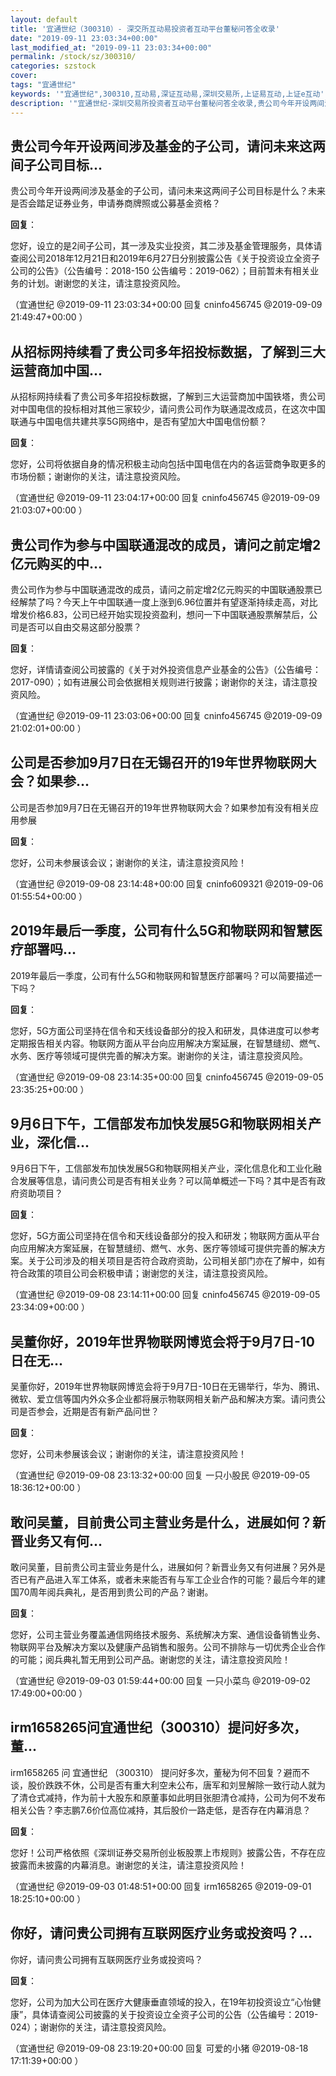 ```yaml
---
layout: default
title: '宜通世纪（300310）- 深交所互动易投资者互动平台董秘问答全收录'
date: "2019-09-11 23:03:34+00:00"
last_modified_at: "2019-09-11 23:03:34+00:00"
permalink: /stock/sz/300310/
categories: szstock
cover: 
tags: "宜通世纪"
keywords: '"宜通世纪",300310,互动易,深证互动易,深圳交易所,上证易互动,上证e互动'
description: '"宜通世纪-深圳交易所投资者互动平台董秘问答全收录,贵公司今年开设两间涉及基金的子公司，请问未来这两间子公司目标是什么？未来是否会踏足证券业务，申请券商牌照或公募基金资格？"'
---
```


## 贵公司今年开设两间涉及基金的子公司，请问未来这两间子公司目标...

贵公司今年开设两间涉及基金的子公司，请问未来这两间子公司目标是什么？未来是否会踏足证券业务，申请券商牌照或公募基金资格？

**回复**：

您好，设立的是2间子公司，其一涉及实业投资，其二涉及基金管理服务，具体请查阅公司2018年12月21日和2019年6月27日分别披露公告《关于投资设立全资子公司的公告》（公告编号：2018-150 公告编号：2019-062）；目前暂未有相关业务的计划。谢谢您的关注，请注意投资风险。 

（宜通世纪  @2019-09-11 23:03:34+00:00 回复 cninfo456745  @2019-09-09 21:49:47+00:00 ）

## 从招标网持续看了贵公司多年招投标数据，了解到三大运营商加中国...

从招标网持续看了贵公司多年招投标数据，了解到三大运营商加中国铁塔，贵公司对中国电信的投标相对其他三家较少，请问贵公司作为联通混改成员，在这次中国联通与中国电信共建共享5G网络中，是否有望加大中国电信份额？

**回复**：

您好，公司将依据自身的情况积极主动向包括中国电信在内的各运营商争取更多的市场份额；谢谢你的关注，请注意投资风险。 

（宜通世纪  @2019-09-11 23:04:17+00:00 回复 cninfo456745  @2019-09-09 21:03:07+00:00 ）

## 贵公司作为参与中国联通混改的成员，请问之前定增2亿元购买的中...

贵公司作为参与中国联通混改的成员，请问之前定增2亿元购买的中国联通股票已经解禁了吗？今天上午中国联通一度上涨到6.96位置并有望逐渐持续走高，对比增发价格6.83，公司已经开始实现投资盈利，想问一下中国联通股票解禁后，公司是否可以自由交易这部分股票？

**回复**：

您好，详情请查阅公司披露的《关于对外投资信息产业基金的公告》（公告编号：2017-090）；如有进展公司会依据相关规则进行披露；谢谢你的关注，请注意投资风险。 

（宜通世纪  @2019-09-11 23:03:06+00:00 回复 cninfo456745  @2019-09-09 21:02:01+00:00 ）

## 公司是否参加9月7日在无锡召开的19年世界物联网大会？如果参...

公司是否参加9月7日在无锡召开的19年世界物联网大会？如果参加有没有相关应用参展

**回复**：

您好，公司未参展该会议；谢谢你的关注，请注意投资风险！ 

（宜通世纪  @2019-09-08 23:14:48+00:00 回复 cninfo609321  @2019-09-06 01:55:54+00:00 ）

## 2019年最后一季度，公司有什么5G和物联网和智慧医疗部署吗...

2019年最后一季度，公司有什么5G和物联网和智慧医疗部署吗？可以简要描述一下吗？

**回复**：

您好，5G方面公司坚持在信令和天线设备部分的投入和研发，具体进度可以参考定期报告相关内容。物联网方面从平台向应用解决方案延展，在智慧缝纫、燃气、水务、医疗等领域可提供完善的解决方案。谢谢你的关注，请注意投资风险。 

（宜通世纪  @2019-09-08 23:14:35+00:00 回复 cninfo456745  @2019-09-05 23:35:25+00:00 ）

## 9月6日下午，工信部发布加快发展5G和物联网相关产业，深化信...

9月6日下午，工信部发布加快发展5G和物联网相关产业，深化信息化和工业化融合发展等信息，请问贵公司是否有相关业务？可以简单概述一下吗？其中是否有政府资助项目？

**回复**：

您好，5G方面公司坚持在信令和天线设备部分的投入和研发；物联网方面从平台向应用解决方案延展，在智慧缝纫、燃气、水务、医疗等领域可提供完善的解决方案。关于公司涉及的相关项目是否符合政府资助，公司相关部门亦在了解中，如有符合政策的项目公司会积极申请；谢谢您的关注，请注意投资风险。 

（宜通世纪  @2019-09-08 23:14:11+00:00 回复 cninfo456745  @2019-09-05 23:34:09+00:00 ）

## 吴董你好，2019年世界物联网博览会将于9月7日-10日在无...

吴董你好，2019年世界物联网博览会将于9月7日-10日在无锡举行，华为、腾讯、微软、爱立信等国内外众多企业都将展示物联网相关新产品和解决方案。请问贵公司是否参会，近期是否有新产品问世？

**回复**：

您好，公司未参展该会议；谢谢你的关注，请注意投资风险！ 

（宜通世纪  @2019-09-08 23:13:32+00:00 回复 一只小股民  @2019-09-05 18:36:12+00:00 ）

## 敢问吴董，目前贵公司主营业务是什么，进展如何？新晋业务又有何...

敢问吴董，目前贵公司主营业务是什么，进展如何？新晋业务又有何进展？另外是否已有产品进入军工体系，或者未来能否有与军工企业合作的可能？最后今年的建国70周年阅兵典礼，是否用到贵公司的产品？谢谢。

**回复**：

您好，公司主营业务覆盖通信网络技术服务、系统解决方案、通信设备销售业务、物联网平台及解决方案以及健康产品销售和服务。公司不排除与一切优秀企业合作的可能；阅兵典礼暂无用到公司产品。谢谢您的关注，请注意投资风险！ 

（宜通世纪  @2019-09-03 01:59:44+00:00 回复 一只小菜鸟  @2019-09-02 17:49:00+00:00 ）

## irm1658265问宜通世纪（300310）提问好多次，董...

irm1658265 问  宜通世纪 （300310）
提问好多次，董秘为何不回复？避而不谈，股价跌跌不休，公司是否有重大利空未公布，唐军和刘昱解除一致行动人就为了清仓式减持，作为前十大股东和原董事如此明目张胆清仓减持，公司为何不发布相关公告？李志鹏7.6价位高位减持，其后股价一路走低，是否存在内幕消息？

**回复**：

您好！公司严格依照《深圳证券交易所创业板股票上市规则》披露公告，不存在应披露而未披露的内幕消息。谢谢您的关注，请注意投资风险！ 

（宜通世纪  @2019-09-03 01:48:51+00:00 回复 irm1658265  @2019-09-01 18:25:10+00:00 ）

## 你好，请问贵公司拥有互联网医疗业务或投资吗？...

你好，请问贵公司拥有互联网医疗业务或投资吗？

**回复**：

您好，公司为加大公司在医疗大健康垂直领域的投入，在19年初投资设立“心怡健康”，具体请查阅公司披露的关于投资设立全资子公司的公告（公告编号：2019-024）；谢谢你的关注，请注意投资风险。 

（宜通世纪  @2019-09-08 23:19:20+00:00 回复 可爱的小猪  @2019-08-18 17:11:39+00:00 ）

